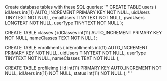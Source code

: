 Create database tables with these SQL queries:
'''
CREATE TABLE users (
idUsers int(11) AUTO_INCREMENT PRIMARY KEY NOT NULL,
uidUsers TINYTEXT NOT NULL,
emailUsers TINYTEXT NOT NULL,
pwdUsers LONGTEXT NOT NULL,
userType TINYTEXT NOT NULL
);

CREATE TABLE classes (
    idClasses int(11) AUTO_INCREMENT PRIMARY KEY NOT NULL,
    nameClasses TEXT NOT NULL
);

CREATE TABLE enrollments (
    idEnrollments int(11) AUTO_INCREMENT PRIMARY KEY NOT NULL,
    uidUsers TINYTEXT NOT NULL,
    userType TINYTEXT NOT NULL,
    nameClasses TEXT NOT NULL
);

CREATE TABLE profileimg (
	id int(11) PRIMARY KEY AUTO_INCREMENT NOT NULL,
    idUsers int(11) NOT NULL,
    status int(11) NOT NULL
);
'''
